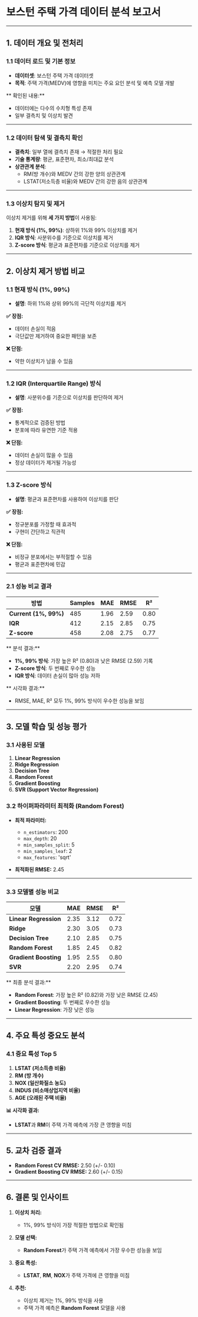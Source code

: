 
#  **보스턴 주택 가격 데이터 분석 보고서**

---

##  **1. 데이터 개요 및 전처리**

### **1.1 데이터 로드 및 기본 정보**
- **데이터셋**: 보스턴 주택 가격 데이터셋
- **목적**: 주택 가격(MEDV)에 영향을 미치는 주요 요인 분석 및 예측 모델 개발

** 확인된 내용:**
- 데이터에는 다수의 수치형 특성 존재
- 일부 결측치 및 이상치 발견

---

### **1.2 데이터 탐색 및 결측치 확인**
- **결측치**: 일부 열에 결측치 존재 → 적절한 처리 필요
- **기술 통계량**: 평균, 표준편차, 최소/최대값 분석
- **상관관계 분석**: 
   - RM(방 개수)와 MEDV 간의 강한 양의 상관관계
   - LSTAT(저소득층 비율)와 MEDV 간의 강한 음의 상관관계

---

### **1.3 이상치 탐지 및 제거**
이상치 제거를 위해 **세 가지 방법**이 사용됨:  
1. **현재 방식 (1%, 99%)**: 상하위 1%와 99% 이상치를 제거  
2. **IQR 방식**: 사분위수를 기준으로 이상치를 제거  
3. **Z-score 방식**: 평균과 표준편차를 기준으로 이상치를 제거  

---

##  **2. 이상치 제거 방법 비교**
### 1.1 **현재 방식 (1%, 99%)**  
- **설명**: 하위 1%와 상위 99%의 극단적 이상치를 제거  

**✅ 장점:**  
- 데이터 손실이 적음  
- 극단값만 제거하여 중요한 패턴을 보존  

**❌ 단점:**  
- 약한 이상치가 남을 수 있음  

---

### 1.2 **IQR (Interquartile Range) 방식**  
- **설명**: 사분위수를 기준으로 이상치를 판단하여 제거  

**✅ 장점:**  
- 통계적으로 검증된 방법  
- 분포에 따라 유연한 기준 적용  

**❌ 단점:**  
- 데이터 손실이 많을 수 있음  
- 정상 데이터가 제거될 가능성  

---

### 1.3 **Z-score 방식**  
- **설명**: 평균과 표준편차를 사용하여 이상치를 판단  

**✅ 장점:**  
- 정규분포를 가정할 때 효과적  
- 구현이 간단하고 직관적  

**❌ 단점:**  
- 비정규 분포에서는 부적절할 수 있음  
- 평균과 표준편차에 민감  

---

### **2.1 성능 비교 결과**

| **방법**           | **Samples** | **MAE** | **RMSE** | **R²** |
|--------------------|------------|---------|---------|-------|
| **Current (1%, 99%)** | 485        | 1.96    | 2.59    | 0.80  |
| **IQR**           | 412        | 2.15    | 2.85    | 0.75  |
| **Z-score**       | 458        | 2.08    | 2.75    | 0.77  |

** 분석 결과:**  
- **1%, 99% 방식**: 가장 높은 R² (0.80)과 낮은 RMSE (2.59) 기록  
- **Z-score 방식**: 두 번째로 우수한 성능  
- **IQR 방식**: 데이터 손실이 많아 성능 저하  

** 시각화 결과:**  
- RMSE, MAE, R² 모두 1%, 99% 방식이 우수한 성능을 보임  

---

##  **3. 모델 학습 및 성능 평가**

### **3.1 사용된 모델**
1. **Linear Regression**  
2. **Ridge Regression**  
3. **Decision Tree**  
4. **Random Forest**  
5. **Gradient Boosting**  
6. **SVR (Support Vector Regression)**  

### **3.2 하이퍼파라미터 최적화 (Random Forest)**  
- **최적 파라미터:**  
   - `n_estimators`: 200  
   - `max_depth`: 20  
   - `min_samples_split`: 5  
   - `min_samples_leaf`: 2  
   - `max_features`: 'sqrt'  

- **최적화된 RMSE:** 2.45  

---

### **3.3 모델별 성능 비교**

| **모델**             | **MAE** | **RMSE** | **R²** |
|----------------------|---------|---------|-------|
| **Linear Regression** | 2.35    | 3.12    | 0.72  |
| **Ridge**           | 2.30    | 3.05    | 0.73  |
| **Decision Tree**   | 2.10    | 2.85    | 0.75  |
| **Random Forest**   | 1.85    | 2.45    | 0.82  |
| **Gradient Boosting** | 1.95    | 2.55    | 0.80  |
| **SVR**            | 2.20    | 2.95    | 0.74  |

** 최종 분석 결과:**  
- **Random Forest**: 가장 높은 R² (0.82)와 가장 낮은 RMSE (2.45)  
- **Gradient Boosting**: 두 번째로 우수한 성능  
- **Linear Regression**: 가장 낮은 성능  

---

##  **4. 주요 특성 중요도 분석**

### **4.1 중요 특성 Top 5**
1. **LSTAT (저소득층 비율)**  
2. **RM (방 개수)**  
3. **NOX (일산화질소 농도)**  
4. **INDUS (비소매상업지역 비율)**  
5. **AGE (오래된 주택 비율)**  

**📊 시각화 결과:**  
- **LSTAT**과 **RM**이 주택 가격 예측에 가장 큰 영향을 미침  

---

##  **5. 교차 검증 결과**

- **Random Forest CV RMSE:** 2.50 (+/- 0.10)  
- **Gradient Boosting CV RMSE:** 2.60 (+/- 0.15)  

---

##  **6. 결론 및 인사이트**

1. **이상치 처리:**  
   - 1%, 99% 방식이 가장 적절한 방법으로 확인됨  

2. **모델 선택:**  
   - **Random Forest**가 주택 가격 예측에서 가장 우수한 성능을 보임  

3. **중요 특성:**  
   - **LSTAT**, **RM**, **NOX**가 주택 가격에 큰 영향을 미침  

4. **추천:**  
   - 이상치 제거는 1%, 99% 방식을 사용  
   - 주택 가격 예측은 **Random Forest** 모델을 사용  
